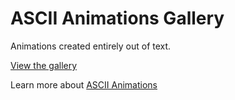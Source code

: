 # ASCII Animations Gallery

Animations created entirely out of text.

[View the gallery](http://ascii-art.pywebio.online/)

Learn more about [ASCII Animations](https://www.incredibleart.org/links/ascii.html)






